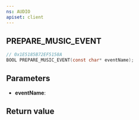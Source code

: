 ```yaml
---
ns: AUDIO
apiset: client
---
```

## PREPARE_MUSIC_EVENT

```c
// 0x1E5185B72EF5158A
BOOL PREPARE_MUSIC_EVENT(const char* eventName);
```


## Parameters
* **eventName**:

## Return value

